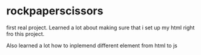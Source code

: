 # rockpaperscissors
first real project.
Learned a lot about making sure that i set up my html right fro this project.

Also learned a lot how to inplemend different element from html to js
